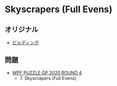 # Skyscrapers (Full Evens)

## オリジナル
- [ビルディング](skyscrapers.md)

## 問題
- [WPF PUZZLE GP 2020 ROUND 4](../questions/wpfpgp2020-4.md)
	- 7\. Skyscrapers (Full Evens)

